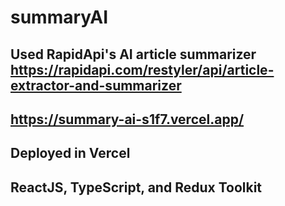 # summaryAI
## Used RapidApi's AI article summarizer https://rapidapi.com/restyler/api/article-extractor-and-summarizer
## https://summary-ai-s1f7.vercel.app/
## Deployed in Vercel
## ReactJS, TypeScript, and Redux Toolkit
